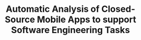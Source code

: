 ---
title: "Automatic Analysis of Closed-Source Mobile Apps to support Software Engineering Tasks"
description: "The amount of android applications is having a tremendous increasing trend, leading the mobile software market to exert pressure over practitioners and researchers about several topics like application quality, frequent releases, and quick fixing of bugs. Because of this, mobile app development process requires of improving the release cycles. Therefore, the automation of software engineering tasks has become a top research topic. As a result of this research interest, several automated approaches have been proposed to support software engineering tasks. Specifically for this research we explore the possibility of performing automated software engineering tasks using APKs as entry instead of source code."

people:
  - camiloEscobar
  - marioLinares
  - collGabrieleBavota
  - collChristopher
  - collMassimiliano
  - collDenysPosh

topic: Automated Software Engineering

layout: project
image: /img/project-images/closed.png
---